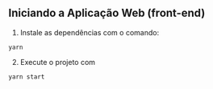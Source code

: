 ## Iniciando a Aplicação Web (front-end)

1. Instale as dependências com o comando:
```
yarn
```
2. Execute o projeto com 
```
yarn start
```
